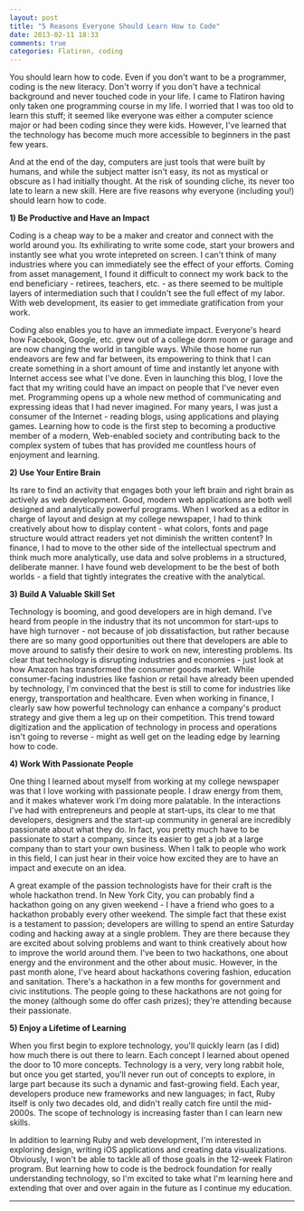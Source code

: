 ```yaml
---
layout: post
title: "5 Reasons Everyone Should Learn How to Code"
date: 2013-02-11 18:33
comments: true
categories: Flatiron, coding
---
```


You should learn how to code. Even if you don't want to be a programmer, coding is the new literacy. Don't worry if you don't have a technical background and never touched code in your life. I came to Flatiron having only taken one programming course in my life. I worried that I was too old to learn this stuff; it seemed like everyone was either a computer science major or had been coding since they were kids. However, I've learned that the technology has become much more accessible to beginners in the past few years. 

<!--more-->

And at the end of the day, computers are just tools that were built by humans, and while the subject matter isn't easy, its not as mystical or obscure as I had initially thought. At the risk of sounding cliche, its never too late to learn a new skill. Here are five reasons why everyone (including you!) should learn how to code.

<strong>1) Be Productive and Have an Impact</strong>

Coding is a cheap way to be a maker and creator and connect with the world around you. Its exhilirating to write some code, start your browers and instantly see what you wrote intepreted on screen. I can't think of many industries where you can immediately see the effect of your efforts. Coming from asset management, I found it difficult to connect my work back to the end beneficiary - retirees, teachers, etc. - as there seemed to be multiple layers of intermediation such that I couldn't see the full effect of my labor. With web development, its easier to get immediate gratification from your work. 

Coding also enables you to have an immediate impact. Everyone's heard how Facebook, Google, etc. grew out of a college dorm room or garage and are now changing the world in tangible ways. While those home run endeavors are few and far between, its empowering to think that I can create something in a short amount of time and instantly let anyone with Internet access see what I've done. Even in launching this blog, I love the fact that my writing could have an impact on people that I've never even met. Programming opens up a whole new method of communicating and expressing ideas that I had never imagined. For many years, I was just a consumer of the Internet - reading blogs, using applications and playing games. Learning how to code is the first step to becoming a productive member of a modern, Web-enabled society and contributing back to the complex system of tubes that has provided me countless hours of enjoyment and learning.

<strong>2) Use Your Entire Brain</strong>

Its rare to find an activity that engages both your left brain and right brain as actively as web development. Good, modern web applications are both well designed and analytically powerful programs. When I worked as a editor in charge of layout and design at my college newspaper, I had to think creatively about how to display content - what colors, fonts and page structure would attract readers yet not diminish the written content? In finance, I had to move to the other side of the intellectual spectrum and think much more analytically, use data and solve problems in a structured, deliberate manner. I have found web development to be the best of both worlds - a field that tightly integrates the creative with the analytical. 

<strong>3) Build A Valuable Skill Set</strong>

Technology is booming, and good developers are in high demand. I've heard from people in the industry that its not uncommon for start-ups to have high turnover - not because of job dissatisfaction, but rather because there are so many good opportunities out there that developers are able to move around to satisfy their desire to work on new, interesting problems. Its clear that technology is disrupting industries and economies - just look at how Amazon has transformed the consumer goods market. While consumer-facing industries like fashion or retail have already been upended by technology, I'm convinced that the best is still to come for industries like energy, transportation and healthcare. Even when working in finance, I clearly saw how powerful technology can enhance a company's product strategy and give them a leg up on their competition. This trend toward digitization and the application of technology in process and operations isn't going to reverse - might as well get on the leading edge by learning how to code.

<strong>4) Work With Passionate People</strong>

One thing I learned about myself from working at my college newspaper was that I love working with passionate people. I draw energy from them, and it makes whatever work I'm doing more palatable. In the interactions I've had with entrepreneurs and people at start-ups, its clear to me that developers, designers and the start-up community in general are incredibly passionate about what they do. In fact, you pretty much have to be passionate to start a company, since its easier to get a job at a large company than to start your own business. When I talk to people who work in this field, I can just hear in their voice how excited they are to have an impact and execute on an idea.

A great example of the passion technologists have for their craft is the whole hackathon trend. In New York City, you can probably find a hackathon going on any given weekend - I have a friend who goes to a hackathon probably every other weekend. The simple fact that these exist is a testament to passion; developers are willing to spend an entire Saturday coding and hacking away at a single problem. They are there because they are excited about solving problems and want to think creatively about how to improve the world around them. I've been to two hackathons, one about energy and the environment and the other about music. However, in the past month alone, I've heard about hackathons covering fashion, education and sanitation. There's a hackathon in a few months for government and civic institutions. The people going to these hackathons are not going for the money (although some do offer cash prizes); they're attending because their passionate.

<strong>5) Enjoy a Lifetime of Learning</strong>

When you first begin to explore technology, you'll quickly learn (as I did) how much there is out there to learn. Each concept I learned about opened the door to 10 more concepts. Technology is a very, very long rabbit hole, but once you get started, you'll never run out of concepts to explore, in large part because its such a dynamic and fast-growing field. Each year, developers produce new frameworks and new languages; in fact, Ruby itself is only two decades old, and didn't really catch fire until the mid-2000s. The scope of technology is increasing faster than I can learn new skills.

In addition to learning Ruby and web development, I'm interested in exploring design, writing iOS applications and creating data visualizations. Obviously, I won't be able to tackle all of those goals in the 12-week Flatiron program. But learning how to code is the bedrock foundation for really understanding technology, so I'm excited to take what I'm learning here and extending that over and over again in the future as I continue my education.

---



